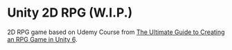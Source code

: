 # Unity 2D RPG (W.I.P.)

2D RPG game based on Udemy Course from [The Ultimate Guide to Creating an RPG Game in Unity 6](https://www.udemy.com/course/2d-rpg-alexdev/?couponCode=MT250929G1).
